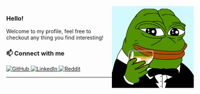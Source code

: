 
<img align='right' src='pepe.gif'>

### Hello!

Welcome to my profile, feel free to checkout any thing you find interesting!

<p align="center">
	<h3>📫 Connect with me</h3>
	<a href="https://github.com/shenwei0102"><img src="https://img.shields.io/github/followers/shenwei0102?label=Github&style=social" alt="GitHub"> </a>
	<a href="https://www.linkedin.com/in/shenweileong"><img src="https://img.shields.io/badge/LinkedIn--_.svg?style=social&logo=linkedin" alt="LinkedIn"> </a>
	<a href="https://www.reddit.com/user/Kyle_Leong"><img src="https://img.shields.io/reddit/user-karma/combined/Kyle_Leong?style=social" alt="Reddit"> </a>
</p>

<hr/>



<!--
**shenwei0102/shenwei0102** is a ✨ _special_ ✨ repository because its `README.md` (this file) appears on your GitHub profile.

![Shen Wei's GitHub stats](https://github-readme-stats.vercel.app/api?username=shenwei0102&count_private=true&show_icons=true&theme=radical)

Here are some ideas to get you started:

- 🔭 I’m currently working on ...
- 🌱 I’m currently learning ...
- 👯 I’m looking to collaborate on ...
- 🤔 I’m looking for help with ...
- 💬 Ask me about ...
- 📫 How to reach me: ...
- 😄 Pronouns: ...
- ⚡ Fun fact: ...
-->
